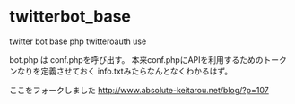 twitterbot_base
===============

twitter bot base php twitteroauth use



bot.php は conf.phpを呼び出す。
本来conf.phpにAPIを利用するためのトークンなりを定義させておく
info.txtみたらなんとなくわかるはず。


ここをフォークしました
http://www.absolute-keitarou.net/blog/?p=107

